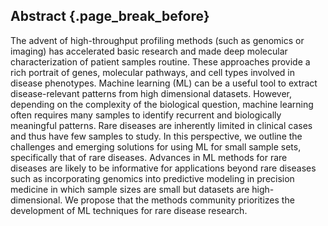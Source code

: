 ## Abstract {.page_break_before}

The advent of high-throughput profiling methods (such as genomics or imaging) has accelerated basic research and made deep molecular characterization of patient samples routine. 
These approaches provide a rich portrait of genes, molecular pathways, and cell types involved in disease phenotypes. 
Machine learning (ML) can be a useful tool to extract disease-relevant patterns from high dimensional datasets. 
However, depending on the complexity of the biological question, machine learning often requires many samples to identify recurrent and biologically meaningful patterns. 
Rare diseases are inherently limited in clinical cases and thus have few samples to study.
In this perspective, we outline the challenges and emerging solutions for using ML for small sample sets, specifically that of rare diseases. 
Advances in ML methods for rare diseases are likely to be informative for applications beyond rare diseases such as incorporating genomics into predictive modeling in precision medicine in which sample sizes are small but datasets are high-dimensional. 
We propose that the methods community prioritizes the development of ML techniques for rare disease research.